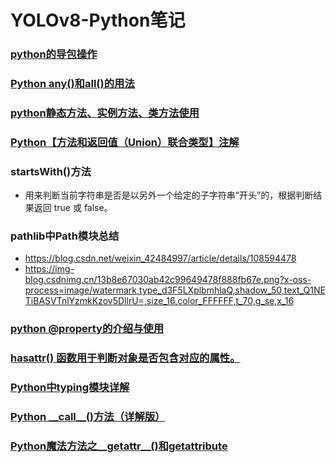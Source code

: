 
# YOLOv8-Python笔记

### [python的导包操作](https://blog.csdn.net/m0_67575344/article/details/124106709)
### [Python any()和all()的用法](https://blog.csdn.net/sinat_36197913/article/details/103356742)
### [python静态方法、实例方法、类方法使用](https://blog.csdn.net/tianheihei__/article/details/124598675)
### [Python【方法和返回值（Union）联合类型】注解](https://blog.csdn.net/weixin_59131972/article/details/128504652)
### startsWith()方法
- 用来判断当前字符串是否是以另外一个给定的子字符串“开头”的，根据判断结果返回 true 或 false。
### pathlib中Path模块总结
- <https://blog.csdn.net/weixin_42484997/article/details/108594478>
- <https://img-blog.csdnimg.cn/13b8e67030ab42c99649478f888fb67e.png?x-oss-process=image/watermark,type_d3F5LXplbmhlaQ,shadow_50,text_Q1NETiBASVTnlYzmkKzov5DllrU=,size_16,color_FFFFFF,t_70,g_se,x_16>
### [python @property的介绍与使用](https://zhuanlan.zhihu.com/p/64487092)
### [hasattr() 函数用于判断对象是否包含对应的属性。](https://www.runoob.com/python/python-func-hasattr.html)
### [Python中typing模块详解](https://www.jianshu.com/p/9b6b9a06cd3e)
### [Python \_\_call\_\_()方法（详解版）](http://c.biancheng.net/view/2380.html)
### [Python魔法方法之\_\_getattr\_\_()和getattribute](https://www.py.cn/jishu/jichu/10799.html)
